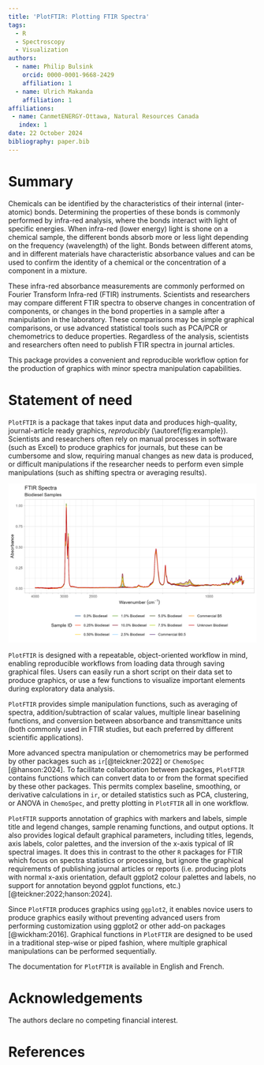 ```yaml
---
title: 'PlotFTIR: Plotting FTIR Spectra'
tags:
  - R
  - Spectroscopy
  - Visualization
authors:
  - name: Philip Bulsink
    orcid: 0000-0001-9668-2429
    affiliation: 1
  - name: Ulrich Makanda
    affiliation: 1
affiliations:
 - name: CanmetENERGY-Ottawa, Natural Resources Canada
   index: 1
date: 22 October 2024
bibliography: paper.bib
---
```


# Summary

Chemicals can be identified by the characteristics of their internal (inter-atomic) bonds. Determining the properties 
of these bonds is commonly performed by infra-red analysis, where the bonds interact with light of specific energies. 
When infra-red (lower energy) light is shone on a chemical sample, the different bonds absorb more or less light depending
on the frequency (wavelength) of the light. Bonds between different atoms, and in different materials have characteristic
absorbance values and can be used to confirm the identity of a chemical or the concentration of a component in a mixture.

These infra-red absorbance measurements are commonly performed on Fourier Transform Infra-red (FTIR) instruments. Scientists
and researchers may compare different FTIR spectra to observe changes in concentration of components, or changes in the
bond properties in a sample after a manipulation in the laboratory. These comparisons may be simple graphical comparisons, 
or use advanced statistical tools such as PCA/PCR or chemometrics to deduce properties. Regardless of the analysis, 
scientists and researchers often need to publish FTIR spectra in journal articles. 

This package provides a convenient and reproducible workflow option for the production of graphics with minor spectra
manipulation capabilities.

# Statement of need

`PlotFTIR` is a package that takes input data and produces high-quality, journal-article ready graphics, *reproducibly* 
(\autoref{fig:example}). Scientists and researchers often rely on manual processes in software (such as Excel) to produce 
graphics for journals, but these can be cumbersome and slow, requiring manual changes as new data is produced, or difficult 
manipulations if the researcher needs to perform even simple manipulations (such as shifting spectra or averaging results).

![Example FTIR spectra produced by `PlotFTIR`.\label{fig:example}](./paper-biodiesel.png)

`PlotFTIR` is designed with a repeatable, object-oriented workflow in mind, enabling reproducible workflows from loading 
data through saving graphical files. Users can easily run a short script on their data set to produce graphics, or use 
a few functions to visualize important elements during exploratory data analysis. 

`PlotFTIR` provides simple manipulation functions, such as averaging of spectra, addition/subtraction of scalar values,
multiple linear baselining functions, and conversion between absorbance and transmittance units (both commonly used in 
FTIR studies, but each preferred by different scientific applications).

More advanced spectra manipulation or chemometrics may be performed by other packages such as `ir`[@teickner:2022] or 
`ChemoSpec` [@hanson:2024]. To facilitate collaboration between packages, `PlotFTIR` contains functions which can convert 
data to or from the format specified by these other packages. This permits complex baseline, smoothing, or derivative 
calculations in `ir`, or detailed statistics such as PCA, clustering, or ANOVA in `ChemoSpec`, and pretty plotting in 
`PlotFTIR` all in one workflow. 

`PlotFTIR` supports annotation of graphics with markers and labels, simple title and legend changes, sample renaming
functions, and output options. It also provides logical default graphical parameters, including titles, legends, 
axis labels, color palettes, and the inversion of the x-axis typical of IR spectral images. It does this in contrast to 
the other `R` packages for FTIR  which focus on spectra statistics or processing, but ignore the graphical requirements 
of publishing journal articles or reports (i.e. producing plots with normal x-axis orientation, default ggplot2 colour 
palettes and labels, no support for annotation beyond ggplot functions, etc.) [@teickner:2022;hanson:2024]. 

Since `PlotFTIR` produces graphics using `ggplot2`, it enables novice users to produce graphics easily without preventing 
advanced users from performing customization using ggplot2 or other add-on packages [@wickham:2016]. Graphical functions 
in `PlotFTIR` are designed to be used in a traditional step-wise or piped fashion, where multiple graphical manipulations 
can be performed sequentially. 

The documentation for `PlotFTIR` is available in English and French.

# Acknowledgements

The authors declare no competing financial interest.

# References

